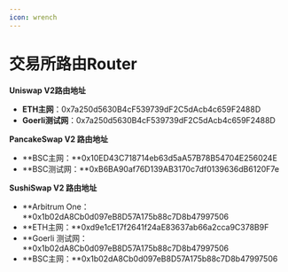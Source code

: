 ```yaml
---
icon: wrench
---
```


# 交易所路由Router

**Uniswap V2路由地址**

* **ETH主网**：0x7a250d5630B4cF539739dF2C5dAcb4c659F2488D
* **Goerli测试网**：0x7a250d5630B4cF539739dF2C5dAcb4c659F2488D

**PancakeSwap V2 路由地址**

* **BSC主网：**0x10ED43C718714eb63d5aA57B78B54704E256024E
* **BSC测试网：**0xB6BA90af76D139AB3170c7df0139636dB6120F7e

**SushiSwap V2 路由地址**

* **Arbitrum One：**0x1b02dA8Cb0d097eB8D57A175b88c7D8b47997506
* **ETH主网：**0xd9e1cE17f2641f24aE83637ab66a2cca9C378B9F
* **Goerli 测试网：**0x1b02dA8Cb0d097eB8D57A175b88c7D8b47997506
* **BSC主网：**0x1b02dA8Cb0d097eB8D57A175b88c7D8b47997506

